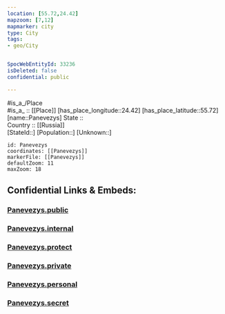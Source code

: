 ```yaml
---
location: [55.72,24.42] 
mapzoom: [7,12] 
mapmarker: city 
type: City
tags:
- geo/City


SpocWebEntityId: 33236
isDeleted: false
confidential: public

---
```

#is_a_/Place  
#is_a_ :: [[Place]] 
[has_place_longitude::24.42] 
[has_place_latitude::55.72] 
[name::Panevezys] 
State ::  
Country :: [[Russia]]  
[StateId::] 
[Population::] 
[Unknown::] 


```leaflet
id: Panevezys
coordinates: [[Panevezys]] 
markerFile: [[Panevezys]] 
defaultZoom: 11 
maxZoom: 18
```


## Confidential Links & Embeds: 

### [Panevezys.public](/_public/\Earth\Continent\Europe\Europe~North\Lithuania\Counties~Lithuania\Panevezio\CityPanevezys.public.md) 

### [Panevezys.internal](/_internal/\Earth\Continent\Europe\Europe~North\Lithuania\Counties~Lithuania\Panevezio\CityPanevezys.internal.md) 

### [Panevezys.protect](/_protect/\Earth\Continent\Europe\Europe~North\Lithuania\Counties~Lithuania\Panevezio\CityPanevezys.protect.md) 

### [Panevezys.private](/_private/\Earth\Continent\Europe\Europe~North\Lithuania\Counties~Lithuania\Panevezio\CityPanevezys.private.md) 

### [Panevezys.personal](/_personal/\Earth\Continent\Europe\Europe~North\Lithuania\Counties~Lithuania\Panevezio\CityPanevezys.personal.md) 

### [Panevezys.secret](/_secret/\Earth\Continent\Europe\Europe~North\Lithuania\Counties~Lithuania\Panevezio\CityPanevezys.secret.md)

